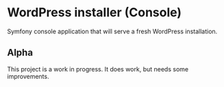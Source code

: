 # WordPress installer (Console)
Symfony console application that will serve a fresh WordPress installation.

## Alpha
This project is a work in progress. It does work, but needs some improvements.
